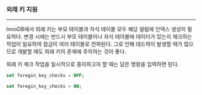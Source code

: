 ### 외래 키 지원
---
InnoDB에서 외래 키는 부모 테이블과 자식 테이블 모두 해당 컬럼에 인덱스 생성이 필요하다. 변경 시에는 반드시 부모 테이블이나 자식 테이블에 데이터가 있는지 체크하는 작업이 일요하여 잠금이 여러 테이블로 전파된다. 그로 인해 데드락이 발생할 때가 많으므로 개발할 때도 외래 키의 존재에 주의하는 것이 좋다.

외래 키 체크 작업을 일시적으로 중지하고자 할 때는 담은 명령을 입력하면 된다.
```sql
set foregin_key_checks = OFF;

set foregin_key_checks = ON;
```
